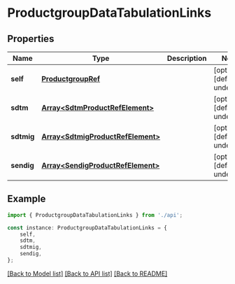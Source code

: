 # ProductgroupDataTabulationLinks


## Properties

Name | Type | Description | Notes
------------ | ------------- | ------------- | -------------
**self** | [**ProductgroupRef**](ProductgroupRef.md) |  | [optional] [default to undefined]
**sdtm** | [**Array&lt;SdtmProductRefElement&gt;**](SdtmProductRefElement.md) |  | [optional] [default to undefined]
**sdtmig** | [**Array&lt;SdtmigProductRefElement&gt;**](SdtmigProductRefElement.md) |  | [optional] [default to undefined]
**sendig** | [**Array&lt;SendigProductRefElement&gt;**](SendigProductRefElement.md) |  | [optional] [default to undefined]

## Example

```typescript
import { ProductgroupDataTabulationLinks } from './api';

const instance: ProductgroupDataTabulationLinks = {
    self,
    sdtm,
    sdtmig,
    sendig,
};
```

[[Back to Model list]](../README.md#documentation-for-models) [[Back to API list]](../README.md#documentation-for-api-endpoints) [[Back to README]](../README.md)
